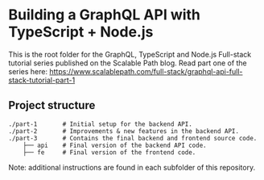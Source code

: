 # Building a GraphQL API with TypeScript + Node.js

This is the root folder for the GraphQL, TypeScript and Node.js Full-stack tutorial series published on the Scalable Path blog. Read part one of the series here: https://www.scalablepath.com/full-stack/graphql-api-full-stack-tutorial-part-1

## Project structure
    ./part-1       # Initial setup for the backend API.
    ./part-2       # Improvements & new features in the backend API.
    ./part-3       # Contains the final backend and frontend source code.
        ├── api    # Final version of the backend API code.
        ├── fe     # Final version of the frontend code.


Note: additional instructions are found in each subfolder of this repository.
